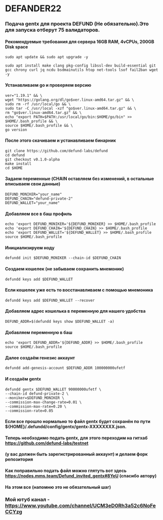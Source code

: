 # DEFANDER22
### Подача gentx для проекта DEFUND (Не обязательно).Это для запуска отберут 75 валидаторов.

#### Рекомендуемые требования для сервера 16GB RAM, 4vCPUs, 200GB Disk space

```
sudo apt update && sudo apt upgrade -y
```

```
sudo apt install make clang pkg-config libssl-dev build-essential git gcc chrony curl jq ncdu bsdmainutils htop net-tools lsof fail2ban wget -y
```

#### Устанавливаем go и проверяем версию

```
ver="1.19.1" && \
wget "https://golang.org/dl/go$ver.linux-amd64.tar.gz" && \
sudo rm -rf /usr/local/go && \
sudo tar -C /usr/local -xzf "go$ver.linux-amd64.tar.gz" && \
rm "go$ver.linux-amd64.tar.gz" && \
echo "export PATH=$PATH:/usr/local/go/bin:$HOME/go/bin" >> $HOME/.bash_profile && \
source $HOME/.bash_profile && \
go version
```

#### После этого скачиваем и устанавливаем бинарник

```
git clone https://github.com/defund-labs/defund
cd defund
git checkout v0.1.0-alpha
make install
cd $HOME
```

#### Задаем переменные (CHAIN оставляем без изменений, в остальные вписываем свои данные)

```
DEFUND_MONIKER="your_name"
DEFUND_CHAIN="defund-private-2"
DEFUND_WALLET="your_name"
```

#### Добавляем все в баш профиль

```
echo 'export DEFUND_MONIKER='${DEFUND_MONIKER} >> $HOME/.bash_profile
echo 'export DEFUND_CHAIN='${DEFUND_CHAIN} >> $HOME/.bash_profile
echo 'export DEFUND_WALLET='${DEFUND_WALLET} >> $HOME/.bash_profile
source $HOME/.bash_profile
```

#### Инициализируем ноду

```
defundd init $DEFUND_MONIKER --chain-id $DEFUND_CHAIN
```

#### Создаем кошелек (не забываем сохранить мнемоник)

```
defundd keys add $DEFUND_WALLET
```

#### Если кошелек уже есть то восстанавливаем с помощью мнемоника

```
defundd keys add $DEFUND_WALLET --recover
```

#### Добавляем адрес кошелька в переменную для нашего удобства

```
DEFUND_ADDR=$(defundd keys show $DEFUND_WALLET -a)
```

#### Добавляем переменную в баш

```
echo 'export DEFUND_ADDR='${DEFUND_ADDR} >> $HOME/.bash_profile
source $HOME/.bash_profile
```

#### Далее создаём генезис аккаунт

```
defundd add-genesis-account $DEFUND_ADDR 100000000ufetf
```

#### И создаём gentx

```
defundd gentx $DEFUND_WALLET 90000000ufetf \
--chain-id defund-private-2 \
--moniker=$DEFUND_MONIKER \
--commission-max-change-rate=0.01 \
--commission-max-rate=0.20 \
--commission-rate=0.05 
```

#### Если все прошло нормально то файл gentx будет сохранён по пути ${HOME}/.defundd/config/gentx/gentx-XXXXXXXX.json.

#### Теперь необходимо подать gentx, для этого переходим на гитхаб https://github.com/defund-labs/testnet
#### (у вас должен быть зарегистрированный аккаунт) и делаем форк репозитория

#### Как поправильно подать файл можно глятуть вот здесь https://nodes.mms.team/Defund_invited_gentx#8YeU (спасибо автору)

#### На этом все (напомню это не обязательный шаг)

### Мой ютуб канал -  https://www.youtube.com/channel/UCM3eD0Rh3a52c6NoFeCCYzg

